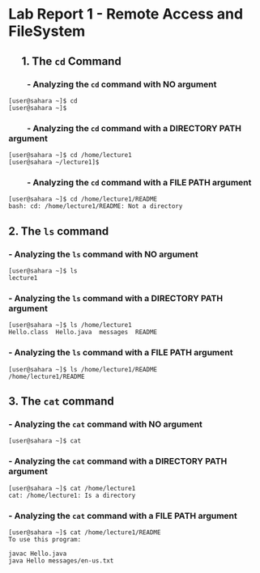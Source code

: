 # Lab Report 1 - Remote Access and FileSystem
  
## &ensp;&ensp; 1. The `cd` Command
    
### &ensp;&ensp;&ensp;&ensp; - Analyzing the `cd` command with **NO** argument

```
[user@sahara ~]$ cd
[user@sahara ~]$
```

### &ensp;&ensp;&ensp;&ensp; - Analyzing the `cd` command with a **DIRECTORY PATH** argument

```
[user@sahara ~]$ cd /home/lecture1
[user@sahara ~/lecture1]$ 
```

### &ensp;&ensp;&ensp;&ensp; - Analyzing the `cd` command with a **FILE PATH** argument

```
[user@sahara ~]$ cd /home/lecture1/README
bash: cd: /home/lecture1/README: Not a directory
```

## 2. The `ls` command
    
### - Analyzing the `ls` command with **NO** argument
    
```
[user@sahara ~]$ ls
lecture1
```

### - Analyzing the `ls` command with a **DIRECTORY PATH** argument

```
[user@sahara ~]$ ls /home/lecture1
Hello.class  Hello.java  messages  README
```

### - Analyzing the `ls` command with a **FILE PATH** argument

```
[user@sahara ~]$ ls /home/lecture1/README
/home/lecture1/README
```

## 3. The `cat` command

### - Analyzing the `cat` command with **NO** argument
    
```
[user@sahara ~]$ cat

```

### - Analyzing the `cat` command with a **DIRECTORY PATH** argument

```
[user@sahara ~]$ cat /home/lecture1
cat: /home/lecture1: Is a directory
```

### - Analyzing the `cat` command with a **FILE PATH** argument

```
[user@sahara ~]$ cat /home/lecture1/README
To use this program:
  
javac Hello.java
java Hello messages/en-us.txt
```
  
